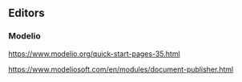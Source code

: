 ## Editors

### Modelio

<https://www.modelio.org/quick-start-pages-35.html>

<https://www.modeliosoft.com/en/modules/document-publisher.html>

